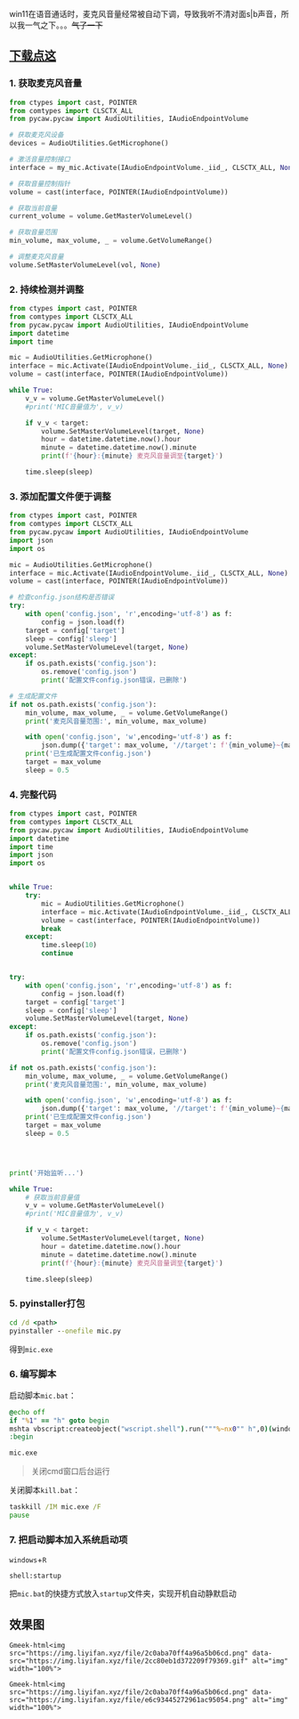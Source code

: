 win11在语音通话时，麦克风音量经常被自动下调，导致我听不清对面s|b声音，所以我一气之下。。。~~气了一下~~

## [下载点这](https://wwf.lanzouo.com/i5gtV23u9onc)


### 1. 获取麦克风音量

```python
from ctypes import cast, POINTER
from comtypes import CLSCTX_ALL
from pycaw.pycaw import AudioUtilities, IAudioEndpointVolume

# 获取麦克风设备
devices = AudioUtilities.GetMicrophone()

# 激活音量控制接口
interface = my_mic.Activate(IAudioEndpointVolume._iid_, CLSCTX_ALL, None)

# 获取音量控制指针
volume = cast(interface, POINTER(IAudioEndpointVolume))

# 获取当前音量
current_volume = volume.GetMasterVolumeLevel()

# 获取音量范围
min_volume, max_volume, _ = volume.GetVolumeRange()

# 调整麦克风音量
volume.SetMasterVolumeLevel(vol, None)
```

### 2. 持续检测并调整

```python
from ctypes import cast, POINTER
from comtypes import CLSCTX_ALL
from pycaw.pycaw import AudioUtilities, IAudioEndpointVolume
import datetime
import time

mic = AudioUtilities.GetMicrophone()
interface = mic.Activate(IAudioEndpointVolume._iid_, CLSCTX_ALL, None)
volume = cast(interface, POINTER(IAudioEndpointVolume))

while True:
    v_v = volume.GetMasterVolumeLevel()
    #print('MIC音量值为', v_v)

    if v_v < target:
        volume.SetMasterVolumeLevel(target, None)
        hour = datetime.datetime.now().hour
        minute = datetime.datetime.now().minute
        print(f'{hour}:{minute} 麦克风音量调至{target}')

    time.sleep(sleep)
```

### 3. 添加配置文件便于调整

```python
from ctypes import cast, POINTER
from comtypes import CLSCTX_ALL
from pycaw.pycaw import AudioUtilities, IAudioEndpointVolume
import json
import os

mic = AudioUtilities.GetMicrophone()
interface = mic.Activate(IAudioEndpointVolume._iid_, CLSCTX_ALL, None)
volume = cast(interface, POINTER(IAudioEndpointVolume))

# 检查config.json结构是否错误
try:
    with open('config.json', 'r',encoding='utf-8') as f:
        config = json.load(f)
    target = config['target']
    sleep = config['sleep']
    volume.SetMasterVolumeLevel(target, None)
except:
    if os.path.exists('config.json'):
        os.remove('config.json')
        print('配置文件config.json错误，已删除')

# 生成配置文件
if not os.path.exists('config.json'):
    min_volume, max_volume, _ = volume.GetVolumeRange()
    print('麦克风音量范围:', min_volume, max_volume)

    with open('config.json', 'w',encoding='utf-8') as f:
        json.dump({'target': max_volume, '//target': f'{min_volume}~{max_volume}', 'sleep': 0.5}, f, indent=4)
    print('已生成配置文件config.json')
    target = max_volume
    sleep = 0.5
```

### 4. 完整代码

```python
from ctypes import cast, POINTER
from comtypes import CLSCTX_ALL
from pycaw.pycaw import AudioUtilities, IAudioEndpointVolume
import datetime
import time
import json
import os


while True:
    try:
        mic = AudioUtilities.GetMicrophone()
        interface = mic.Activate(IAudioEndpointVolume._iid_, CLSCTX_ALL, None)
        volume = cast(interface, POINTER(IAudioEndpointVolume))
        break
    except:
        time.sleep(10)
        continue


try:
    with open('config.json', 'r',encoding='utf-8') as f:
        config = json.load(f)
    target = config['target']
    sleep = config['sleep']
    volume.SetMasterVolumeLevel(target, None)
except:
    if os.path.exists('config.json'):
        os.remove('config.json')
        print('配置文件config.json错误，已删除')

if not os.path.exists('config.json'):
    min_volume, max_volume, _ = volume.GetVolumeRange()
    print('麦克风音量范围:', min_volume, max_volume)

    with open('config.json', 'w',encoding='utf-8') as f:
        json.dump({'target': max_volume, '//target': f'{min_volume}~{max_volume}', 'sleep': 0.5}, f, indent=4)
    print('已生成配置文件config.json')
    target = max_volume
    sleep = 0.5




print('开始监听...')

while True:
    # 获取当前音量值
    v_v = volume.GetMasterVolumeLevel()
    #print('MIC音量值为', v_v)

    if v_v < target:
        volume.SetMasterVolumeLevel(target, None)
        hour = datetime.datetime.now().hour
        minute = datetime.datetime.now().minute
        print(f'{hour}:{minute} 麦克风音量调至{target}')

    time.sleep(sleep)

```

### 5. pyinstaller打包

```cmd
cd /d <path>
pyinstaller --onefile mic.py
```

得到`mic.exe`

### 6. 编写脚本

启动脚本`mic.bat`：

```cmd
@echo off
if "%1" == "h" goto begin
mshta vbscript:createobject("wscript.shell").run("""%~nx0"" h",0)(window.close)&&exit
:begin

mic.exe
```

> 关闭cmd窗口后台运行

关闭脚本`kill.bat`：

```cmd
taskkill /IM mic.exe /F
pause
```

### 7. 把启动脚本加入系统启动项

`windows`+`R`
```
shell:startup
```
把`mic.bat`的快捷方式放入`startup`文件夹，实现开机自动静默启动

## 效果图

`Gmeek-html<img src="https://img.liyifan.xyz/file/2c0aba70ff4a96a5b06cd.png" data-src="https://img.liyifan.xyz/file/2cc80eb1d372209f79369.gif" alt="img" width="100%">`

`Gmeek-html<img src="https://img.liyifan.xyz/file/2c0aba70ff4a96a5b06cd.png" data-src="https://img.liyifan.xyz/file/e6c93445272961ac95054.png" alt="img" width="100%">`



